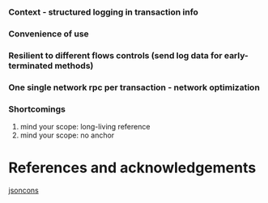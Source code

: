 ### Context - structured logging in transaction info

### Convenience of use 

### Resilient to different flows controls (send log data for early-terminated methods)

### One single network rpc per transaction - network optimization

### Shortcomings 
1. mind your scope: long-living reference
2. mind your scope: no anchor

# References and acknowledgements

[jsoncons](https://github.com/danielaparker/jsoncons)